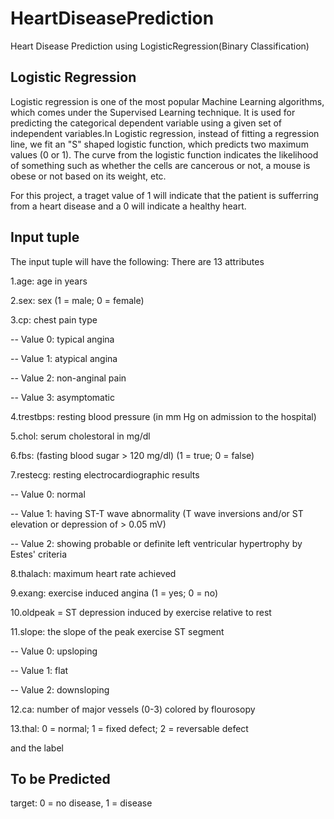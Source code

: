 # HeartDiseasePrediction
Heart Disease Prediction using LogisticRegression(Binary Classification)

## Logistic Regression
Logistic regression is one of the most popular Machine Learning algorithms, which comes under the Supervised Learning technique. It is used for predicting the categorical dependent variable using a given set of independent variables.In Logistic regression, instead of fitting a regression line, we fit an "S" shaped logistic function, which predicts two maximum values (0 or 1).
The curve from the logistic function indicates the likelihood of something such as whether the cells are cancerous or not, a mouse is obese or not based on its weight, etc.

For this project, a traget value of 1 will indicate that the patient is sufferring from a heart disease and a 0 will indicate a healthy heart.

## Input tuple 

The input tuple will have the following:
There are 13 attributes

1.age: age in years

2.sex: sex (1 = male; 0 = female)

3.cp: chest pain type

-- Value 0: typical angina

-- Value 1: atypical angina

-- Value 2: non-anginal pain

-- Value 3: asymptomatic

4.trestbps: resting blood pressure (in mm Hg on admission to the hospital)

5.chol: serum cholestoral in mg/dl

6.fbs: (fasting blood sugar > 120 mg/dl) (1 = true; 0 = false)

7.restecg: resting electrocardiographic results

-- Value 0: normal

-- Value 1: having ST-T wave abnormality (T wave inversions and/or ST elevation or depression of > 0.05 mV)

-- Value 2: showing probable or definite left ventricular hypertrophy by Estes' criteria

8.thalach: maximum heart rate achieved

9.exang: exercise induced angina (1 = yes; 0 = no)

10.oldpeak = ST depression induced by exercise relative to rest

11.slope: the slope of the peak exercise ST segment

-- Value 0: upsloping

-- Value 1: flat

-- Value 2: downsloping

12.ca: number of major vessels (0-3) colored by flourosopy

13.thal: 0 = normal; 1 = fixed defect; 2 = reversable defect

and the label

## To be Predicted
target: 0 = no disease, 1 = disease
